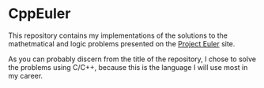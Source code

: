 # CppEuler

This repository contains my implementations of the solutions to the mathetmatical
and logic problems presented on the [Project Euler](http://projecteuler.net) site.

As you can probably discern from the title of the repository, I chose to solve the
problems using C/C++, because this is the language I will use most in my career.

